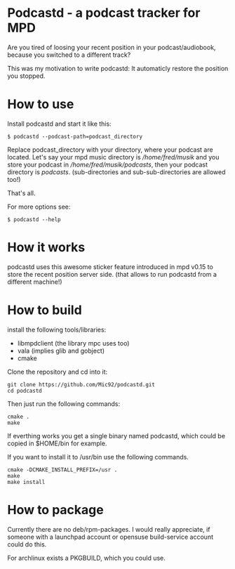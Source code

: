 Podcastd - a podcast tracker for MPD
====================================
Are you tired of loosing your recent position in your podcast/audiobook,
because you switched to a different track?

This was my motivation to write podcastd: It automaticly restore the position you stopped.

How to use
==========
Install podcastd and start it like this:

    $ podcastd --podcast-path=podcast_directory

Replace podcast_directory with your directory, where your podcast are located.
Let's say your mpd music directory is */home/fred/musik* and you store your podcast in */home/fred/musik/podcasts*,
then your podcast directory is *podcasts*. (sub-directories and sub-sub-directories are allowed too!)

That's all.

For more options see:

    $ podcastd --help

How it works
==============
podcastd uses this awesome sticker feature introduced in mpd v0.15 to store the recent position server side.
(that allows to run podcastd from a different machine!)

How to build
============
install the following tools/libraries:

  - libmpdclient (the library mpc uses too)
  - vala (implies glib and gobject)
  - cmake

Clone the repository and cd into it:

    git clone https://github.com/Mic92/podcastd.git
    cd podcastd

Then just run the following commands:

    cmake .
    make

If everthing works you get a single binary named podcastd,
which could be copied in $HOME/bin for example.

If you want to install it to /usr/bin use the following commands.

    cmake -DCMAKE_INSTALL_PREFIX=/usr .
    make
    make install

How to package
==============

Currently there are no deb/rpm-packages.
I would really appreciate, if someone with a launchpad account
or opensuse build-service account could do this.

For archlinux exists a PKGBUILD, which you could use.
